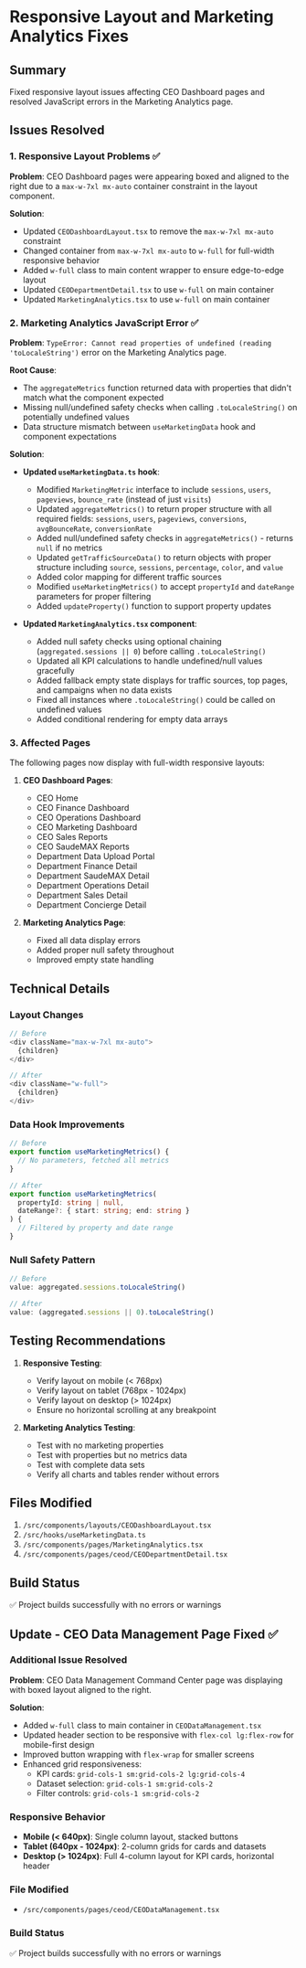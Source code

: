 # Responsive Layout and Marketing Analytics Fixes

## Summary
Fixed responsive layout issues affecting CEO Dashboard pages and resolved JavaScript errors in the Marketing Analytics page.

## Issues Resolved

### 1. Responsive Layout Problems ✅
**Problem**: CEO Dashboard pages were appearing boxed and aligned to the right due to a `max-w-7xl mx-auto` container constraint in the layout component.

**Solution**:
- Updated `CEODashboardLayout.tsx` to remove the `max-w-7xl mx-auto` constraint
- Changed container from `max-w-7xl mx-auto` to `w-full` for full-width responsive behavior
- Added `w-full` class to main content wrapper to ensure edge-to-edge layout
- Updated `CEODepartmentDetail.tsx` to use `w-full` on main container
- Updated `MarketingAnalytics.tsx` to use `w-full` on main container

### 2. Marketing Analytics JavaScript Error ✅
**Problem**: `TypeError: Cannot read properties of undefined (reading 'toLocaleString')` error on the Marketing Analytics page.

**Root Cause**: 
- The `aggregateMetrics` function returned data with properties that didn't match what the component expected
- Missing null/undefined safety checks when calling `.toLocaleString()` on potentially undefined values
- Data structure mismatch between `useMarketingData` hook and component expectations

**Solution**:
- **Updated `useMarketingData.ts` hook**:
  - Modified `MarketingMetric` interface to include `sessions`, `users`, `pageviews`, `bounce_rate` (instead of just `visits`)
  - Updated `aggregateMetrics()` to return proper structure with all required fields: `sessions`, `users`, `pageviews`, `conversions`, `avgBounceRate`, `conversionRate`
  - Added null/undefined safety checks in `aggregateMetrics()` - returns `null` if no metrics
  - Updated `getTrafficSourceData()` to return objects with proper structure including `source`, `sessions`, `percentage`, `color`, and `value`
  - Added color mapping for different traffic sources
  - Modified `useMarketingMetrics()` to accept `propertyId` and `dateRange` parameters for proper filtering
  - Added `updateProperty()` function to support property updates

- **Updated `MarketingAnalytics.tsx` component**:
  - Added null safety checks using optional chaining (`aggregated.sessions || 0`) before calling `.toLocaleString()`
  - Updated all KPI calculations to handle undefined/null values gracefully
  - Added fallback empty state displays for traffic sources, top pages, and campaigns when no data exists
  - Fixed all instances where `.toLocaleString()` could be called on undefined values
  - Added conditional rendering for empty data arrays

### 3. Affected Pages
The following pages now display with full-width responsive layouts:

1. **CEO Dashboard Pages**:
   - CEO Home
   - CEO Finance Dashboard
   - CEO Operations Dashboard
   - CEO Marketing Dashboard
   - CEO Sales Reports
   - CEO SaudeMAX Reports
   - Department Data Upload Portal
   - Department Finance Detail
   - Department SaudeMAX Detail
   - Department Operations Detail
   - Department Sales Detail
   - Department Concierge Detail

2. **Marketing Analytics Page**:
   - Fixed all data display errors
   - Added proper null safety throughout
   - Improved empty state handling

## Technical Details

### Layout Changes
```typescript
// Before
<div className="max-w-7xl mx-auto">
  {children}
</div>

// After
<div className="w-full">
  {children}
</div>
```

### Data Hook Improvements
```typescript
// Before
export function useMarketingMetrics() {
  // No parameters, fetched all metrics
}

// After
export function useMarketingMetrics(
  propertyId: string | null,
  dateRange?: { start: string; end: string }
) {
  // Filtered by property and date range
}
```

### Null Safety Pattern
```typescript
// Before
value: aggregated.sessions.toLocaleString()

// After
value: (aggregated.sessions || 0).toLocaleString()
```

## Testing Recommendations

1. **Responsive Testing**:
   - Verify layout on mobile (< 768px)
   - Verify layout on tablet (768px - 1024px)
   - Verify layout on desktop (> 1024px)
   - Ensure no horizontal scrolling at any breakpoint

2. **Marketing Analytics Testing**:
   - Test with no marketing properties
   - Test with properties but no metrics data
   - Test with complete data sets
   - Verify all charts and tables render without errors

## Files Modified

1. `/src/components/layouts/CEODashboardLayout.tsx`
2. `/src/hooks/useMarketingData.ts`
3. `/src/components/pages/MarketingAnalytics.tsx`
4. `/src/components/pages/ceod/CEODepartmentDetail.tsx`

## Build Status
✅ Project builds successfully with no errors or warnings

## Update - CEO Data Management Page Fixed ✅

### Additional Issue Resolved
**Problem**: CEO Data Management Command Center page was displaying with boxed layout aligned to the right.

**Solution**:
- Added `w-full` class to main container in `CEODataManagement.tsx`
- Updated header section to be responsive with `flex-col lg:flex-row` for mobile-first design
- Improved button wrapping with `flex-wrap` for smaller screens
- Enhanced grid responsiveness:
  - KPI cards: `grid-cols-1 sm:grid-cols-2 lg:grid-cols-4`
  - Dataset selection: `grid-cols-1 sm:grid-cols-2`
  - Filter controls: `grid-cols-1 sm:grid-cols-2`

### Responsive Behavior
- **Mobile (< 640px)**: Single column layout, stacked buttons
- **Tablet (640px - 1024px)**: 2-column grids for cards and datasets
- **Desktop (> 1024px)**: Full 4-column layout for KPI cards, horizontal header

### File Modified
- `/src/components/pages/ceod/CEODataManagement.tsx`

### Build Status
✅ Project builds successfully with no errors or warnings
